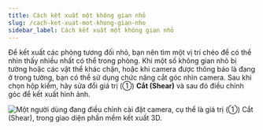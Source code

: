 ```yaml
---
title: Cách kết xuất một không gian nhỏ
slug: /cach-ket-xuat-mot-khong-gian-nho
sidebar_label: Cách kết xuất một không gian nhỏ
---
```


Để kết xuất các phòng tương đối nhỏ, bạn nên tìm một vị trí chéo để có thể nhìn thấy nhiều nhất có thể trong phòng. Khi một số không gian nhỏ bị tường hoặc các vật thể khác chặn, hoặc khi camera được thông báo là đang ở trong tường, bạn có thể sử dụng chức năng cắt góc nhìn camera. Sau khi chọn hộp kiểm, hãy sửa đổi giá trị (①) **Cắt (Shear)** và sau đó điều chỉnh góc để kết xuất hình ảnh.

![Một người dùng đang điều chỉnh cài đặt camera, cụ thể là giá trị (①) Cắt (Shear), trong giao diện phần mềm kết xuất 3D.](https://storage.googleapis.com/jegavn_kb/image_jegavn/225.1.png)